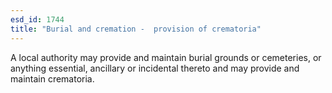 ```yaml
---
esd_id: 1744
title: "Burial and cremation -  provision of crematoria"
---
```


A local authority may provide and maintain burial grounds or cemeteries, or anything essential, ancillary or incidental thereto and may provide and maintain crematoria.

